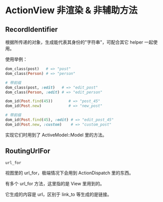 # ActionView 非渲染 & 非辅助方法

## RecordIdentifier

根据所传递的对象，生成能代表其身份的"字符串"，可配合其它 helper 一起使用。

使用举例：

```ruby
dom_class(post)   # => "post"
dom_class(Person) # => "person"

# 带前缀
dom_class(post, :edit)   # => "edit_post"
dom_class(Person, :edit) # => "edit_person"
```

```ruby
dom_id(Post.find(45))       # => "post_45"
dom_id(Post.new)            # => "new_post"

# 带前缀
dom_id(Post.find(45), :edit) # => "edit_post_45"
dom_id(Post.new, :custom)    # => "custom_post"
```

实现它们时用到了 ActiveModel::Model 里的方法。

## RoutingUrlFor

`url_for`

视图里的 url_for，极端情况下会用到 ActionDispatch 里的东西。

有多个 url_for 方法，这里指的是 View 里用到的。

它生成的内容是 url，区别于 link_to 等生成的是链接。
